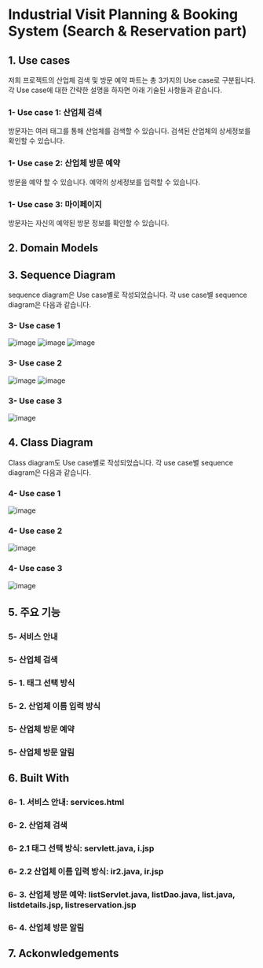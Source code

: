 # Industrial Visit Planning & Booking System (Search & Reservation part)
## 1. Use cases
저희 프로젝트의 산업체 검색 및 방문 예약 파트는 총 3가지의 Use case로 구분됩니다. 각 Use case에 대한 간략한 설명을 하자면 아래 기술된 사항들과 같습니다.
### 1- Use case 1: 산업체 검색
방문자는 여러 태그를 통해 산업체를 검색할 수 있습니다. 검색된 산업체의 상세정보를 확인할 수 있습니다.
### 1- Use case 2: 산업체 방문 예약
방문을 예약 할 수 있습니다. 예약의 상세정보를 입력할 수 있습니다.
### 1- Use case 3: 마이페이지
방문자는 자신의 예약된 방문 정보를 확인할 수 있습니다.
## 2. Domain Models

## 3. Sequence Diagram
sequence diagram은 Use case별로 작성되었습니다. 각 use case별 sequence diagram은 다음과 같습니다.
### 3- Use case 1
![image](https://user-images.githubusercontent.com/74705447/120124821-0a5bce80-c1f1-11eb-9604-13f1e1093f4e.png)
![image](https://user-images.githubusercontent.com/74705447/120124906-79392780-c1f1-11eb-99fc-53278ae0f96a.png)
![image](https://user-images.githubusercontent.com/74705447/120124865-43943e80-c1f1-11eb-9c93-435d5ce178d8.png)
### 3- Use case 2
![image](https://user-images.githubusercontent.com/74705447/120124897-71798300-c1f1-11eb-99e5-9d0786089e66.png)
![image](https://user-images.githubusercontent.com/74705447/120124915-80f8cc00-c1f1-11eb-84c8-25f36e5f782f.png)
### 3- Use case 3
![image](https://user-images.githubusercontent.com/74705447/120124946-9a9a1380-c1f1-11eb-9209-1ef99b4380eb.png)
## 4. Class Diagram
Class diagram도 Use case별로 작성되었습니다. 각 use case별 sequence diagram은 다음과 같습니다.
### 4- Use case 1
![image](https://user-images.githubusercontent.com/74705447/120126026-dc2cbd80-c1f5-11eb-87fc-0dd7f5bb23c9.png)
### 4- Use case 2
![image](https://user-images.githubusercontent.com/74705447/120126007-d040fb80-c1f5-11eb-8b7a-f157f23bfb35.png)
### 4- Use case 3
![image](https://user-images.githubusercontent.com/74705447/120125995-c6b79380-c1f5-11eb-8f5a-6621a0cf5104.png)
## 5. 주요 기능
### 5- 서비스 안내

### 5- 산업체 검색
### 5- 1. 태그 선택 방식

### 5- 2. 산업체 이름 입력 방식

### 5- 산업체 방문 예약

### 5- 산업체 방문 알림


## 6. Built With
### 6- 1. 서비스 안내: services.html
### 6- 2. 산업체 검색
### 6- 2.1 태그 선택 방식: servlett.java, i.jsp
### 6- 2.2 산업체 이름 입력 방식: ir2.java, ir.jsp
### 6- 3. 산업체 방문 예약: listServlet.java, listDao.java, list.java, listdetails.jsp, listreservation.jsp
### 6- 4. 산업체 방문 알림



## 7. Ackonwledgements









